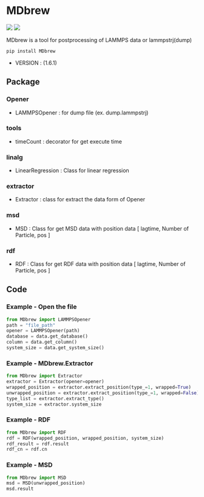 # MDbrew
<img src="https://img.shields.io/badge/Python-383b40?style=round-square&logo=Python&logoColor=#f5f5f5"/> <img src="https://img.shields.io/badge/Jupyter-383b40?style=round-square&logo=Jupyter&logoColor=#f5f5f5"/>

MDbrew is a tool for postprocessing of LAMMPS data or lammpstrj(dump)

~~~zsh
pip install MDbrew
~~~
- VERSION :  (1.6.1)

## Package

### Opener  
- LAMMPSOpener : for dump file (ex. dump.lammpstrj)  
### tools  
- timeCount : decorator for get execute time
### linalg
- LinearRegression : Class for linear regression  
### extractor
- Extractor : class for extract the data form of Opener
### msd  
- MSD : Class for get MSD data with position data [ lagtime, Number of Particle, pos ]  
### rdf  
- RDF : Class for get RDF data with position data [ lagtime, Number of Particle, pos ]  

## Code

### Example - Open the file
~~~python
from MDbrew import LAMMPSOpener
path = "file_path"
opener = LAMMPSOpener(path)
database = data.get_database()
column = data.get_column()
system_size = data.get_system_size()
~~~

### Example - MDbrew.Extractor
~~~python
from MDbrew import Extractor
extractor = Extractor(opener=opener)
wrapped_position = extractor.extract_position(type_=1, wrapped=True)
unwrapped_position = extractor.extract_position(type_=1, wrapped=False)
type_list = extractor.extract_type()
system_size = extractor.system_size
~~~

### Example - RDF
~~~python
from MDbrew import RDF
rdf = RDF(wrapped_position, wrapped_position, system_size)
rdf_result = rdf.result
rdf_cn = rdf.cn
~~~

### Example - MSD
~~~python
from MDbrew import MSD
msd = MSD(unwrapped_position)
msd.result
~~~
